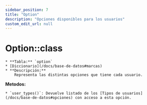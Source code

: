 ```yaml
---
sidebar_position: 7
title: "Option"
description: "Opciones disponibles para los usuarios"
custom_edit_url: null
---
```


# Option::class
    * **Tabla:** `option`
    * [Diccionario](/docs/base-de-datos#marcas)
    * **Descripción:**
        Representa las distintas opciones que tiene cada usuario.

**Metodos:**

    * `user_types()`: Devuelve listado de los [Tipos de usuarios](/docs/base-de-datos#opciones) con acceso a esta opción.